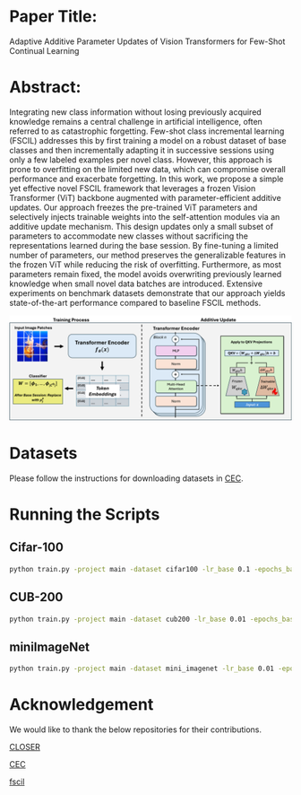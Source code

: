 # Paper Title: 
Adaptive Additive Parameter Updates of Vision Transformers for Few-Shot Continual Learning 


# Abstract:
Integrating new class information without losing previously acquired knowledge remains a central challenge in artificial intelligence, often referred to as catastrophic forgetting. Few-shot class incremental learning (FSCIL) addresses this by first training a model on a robust dataset of base classes and then incrementally adapting it in successive sessions using only a few labeled examples per novel class. However, this approach is prone to overfitting on the limited new data, which can compromise overall performance and exacerbate forgetting. In this work, we propose a simple yet effective novel FSCIL framework that leverages a frozen Vision Transformer (ViT) backbone augmented with parameter-efficient additive updates. Our approach freezes the pre-trained ViT parameters and selectively injects trainable weights into the self-attention modules via an additive update mechanism. This design updates only a small subset of parameters to accommodate new classes without sacrificing the representations learned during the base session. By fine-tuning a limited number of parameters, our method preserves the generalizable features in the frozen ViT while reducing the risk of overfitting. Furthermore, as most parameters remain fixed, the model avoids overwriting previously learned knowledge when small novel data batches are introduced. Extensive experiments on benchmark datasets demonstrate that our approach yields state-of-the-art performance compared to baseline FSCIL methods.

![My Image](Main_Figure.png)

# Datasets
Please follow the instructions for downloading datasets in [CEC](https://github.com/icoz69/CEC-CVPR2021?tab=readme-ov-file#datasets-and-pretrained-models).


# Running the Scripts

## Cifar-100
```bash  
python train.py -project main -dataset cifar100 -lr_base 0.1 -epochs_base 10 -gpu 0 --main --save main -batch_size_base 128 -seed 1  --temp 32
```
## CUB-200
```bash  
python train.py -project main -dataset cub200 -lr_base 0.01 -epochs_base 10 -gpu 0 --main --save main -batch_size_base 128 -seed 1 --temp 8
``` 
## miniImageNet
```bash  
python train.py -project main -dataset mini_imagenet -lr_base 0.01 -epochs_base 10 -gpu 0 --main --save main -batch_size_base 128 -seed 1 --temp 32
``` 

# Acknowledgement

We would like to thank the below repositories for their contributions. 

[CLOSER](https://github.com/JungHunOh/CLOSER_ECCV2024/tree/master?tab=readme-ov-file) 

[CEC](https://github.com/icoz69/CEC-CVPR2021?tab=readme-ov-file#datasets-and-pretrained-models)

[fscil](https://github.com/xyutao/fscil)
